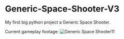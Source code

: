 # Generic-Space-Shooter-V3
 My first big python project a Generic Space Shooter.
 
 Current gameplay footage:
![Generic Space Shooter11](https://user-images.githubusercontent.com/102329519/162590490-96569f51-8245-42bb-af9e-edda0b2ef224.gif)
